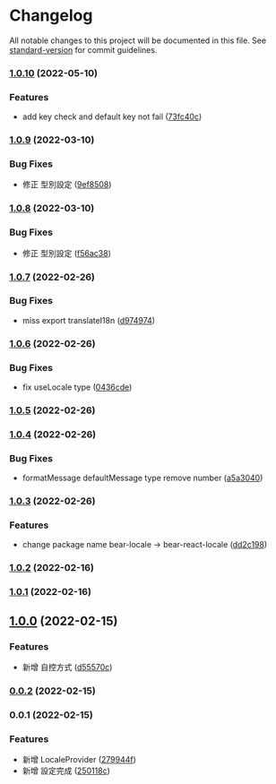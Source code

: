 # Changelog

All notable changes to this project will be documented in this file. See [standard-version](https://github.com/conventional-changelog/standard-version) for commit guidelines.

### [1.0.10](https://github.com/imagine10255/bear-react-locale/compare/v1.0.9...v1.0.10) (2022-05-10)


### Features

* add key check and default key not fail ([73fc40c](https://github.com/imagine10255/bear-react-locale/commit/73fc40cbb70368388e3a6bbf7947a548c1a69dbe))

### [1.0.9](https://github.com/imagine10255/bear-react-locale/compare/v1.0.8...v1.0.9) (2022-03-10)


### Bug Fixes

* 修正 型別設定 ([9ef8508](https://github.com/imagine10255/bear-react-locale/commit/9ef8508c35611bfb5457be1f4fb3f0bfd65cfa59))

### [1.0.8](https://github.com/imagine10255/bear-react-locale/compare/v1.0.7...v1.0.8) (2022-03-10)


### Bug Fixes

* 修正 型別設定 ([f56ac38](https://github.com/imagine10255/bear-react-locale/commit/f56ac38fe3ed0de0e58cca025095c9a640d2172c))

### [1.0.7](https://github.com/imagine10255/bear-react-locale/compare/v1.0.6...v1.0.7) (2022-02-26)


### Bug Fixes

* miss export translateI18n ([d974974](https://github.com/imagine10255/bear-react-locale/commit/d974974d1c7ab41e598fa40d9be228c2b5207e29))

### [1.0.6](https://github.com/imagine10255/bear-react-locale/compare/v1.0.5...v1.0.6) (2022-02-26)


### Bug Fixes

* fix useLocale type ([0436cde](https://github.com/imagine10255/bear-react-locale/commit/0436cdebc6995ee2058590de9798863ddd00ba5c))

### [1.0.5](https://github.com/imagine10255/bear-react-locale/compare/v1.0.4...v1.0.5) (2022-02-26)

### [1.0.4](https://github.com/imagine10255/bear-react-locale/compare/v1.0.3...v1.0.4) (2022-02-26)


### Bug Fixes

* formatMessage defaultMessage type remove number ([a5a3040](https://github.com/imagine10255/bear-react-locale/commit/a5a30407f015162c2cf78a35e5e3dd5a617a5d67))

### [1.0.3](https://github.com/imagine10255/bear-react-locale/compare/v1.0.2...v1.0.3) (2022-02-26)


### Features

* change package name bear-locale -> bear-react-locale ([dd2c198](https://github.com/imagine10255/bear-react-locale/commit/dd2c198a5a04f9736dafdaf1d10d546eb0664bf1))

### [1.0.2](https://github.com/imagine10255/bear-react-locale/compare/v1.0.1...v1.0.2) (2022-02-16)

### [1.0.1](https://github.com/imagine10255/bear-react-locale/compare/v1.0.0...v1.0.1) (2022-02-16)

## [1.0.0](https://github.com/imagine10255/bear-react-locale/compare/v0.0.2...v1.0.0) (2022-02-15)


### Features

* 新增 自控方式 ([d55570c](https://github.com/imagine10255/bear-react-locale/commit/d55570cbefad65d86d34af0833b7813def9195eb))

### [0.0.2](https://github.com/imagine10255/bear-react-locale/compare/v0.0.1...v0.0.2) (2022-02-15)

### 0.0.1 (2022-02-15)


### Features

* 新增 LocaleProvider ([279944f](https://github.com/imagine10255/bear-react-locale/commit/279944fcea9460ce7ef263f1cde30ea28f49a25a))
* 新增 設定完成 ([250118c](https://github.com/imagine10255/bear-react-locale/commit/250118c7b6e1232aa09d09db824f9c355196e375))
